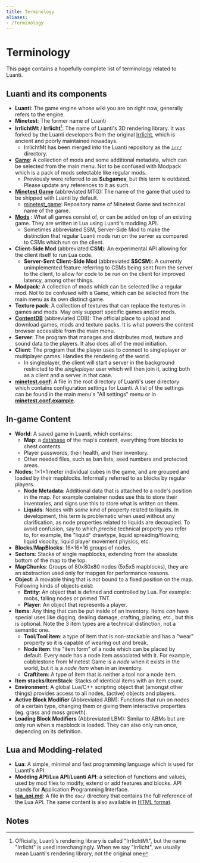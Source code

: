 ```yaml
---
title: Terminology
aliases:
- /Terminology
---
```


# Terminology

This page contains a hopefully complete list of terminology related to Luanti.

## Luanti and its components

-   **Luanti**: The game engine whose wiki you are on right now, generally refers to the engine.
-   **Minetest**: The former name of Luanti
-   **IrrlichtMt** / **Irrlicht**[^1]: The name of Luanti's 3D rendering library. It was forked by the Luanti developers from the original [Irrlicht](https://irrlicht.sourceforge.io/), which is ancient and poorly maintained nowadays.
    -   IrrlichtMt has been merged into the Luanti repository as the [`irr/`](https://github.com/luanti-org/luanti/tree/master/irr) directory.
-   [**Game**](https://wiki.luanti.org/Games): A collection of mods and some additional metadata, which can be selected from the main menu. Not to be confused with Modpack which is a pack of mods selectable like regular mods.
    -   Previously were referred to as **Subgames**, but this term is outdated. Please update any references to it as such.
-   [**Minetest Game**](http://wiki.minetest.net/Games/Minetest%20Game) (abbreviated MTG): The name of the game that used to be shipped with Luanti by default.
    -   [minetest_game](https://github.com/luanti-org/minetest_game): Repository name of Minetest Game and technical name of the game.
-   [**Mods**](https://wiki.luanti.org/Mods) : What all games consist of, or can be added on top of an existing game. They are written in Lua using Luanti's modding API.
    -   Sometimes abbreviated SSM, Server-Side Mod to make the distinction that regular Luanti mods run on the server as compared to CSMs which run on the client.
-   **Client-Side Mod** (abbreviated **CSM**): An experimental API allowing for the client itself to run Lua code.
    -   **Server-Sent Client-Side Mod** (abbreviated **SSCSM**): A currently unimplemented feature referring to CSMs being sent from the server to the client, to allow for code to be run on the client for improved latency, among other things.
-   **Modpack**: A collection of mods which can be selected like a regular mod. Not to be confused with a Game, which can be selected from the main menu as its own distinct game.
-   **Texture pack**: A collection of textures that can replace the textures in games and mods. May only support specific games and/or mods.
-   **[ContentDB](https://content.minetest.net/)** (abbreviated CDB): The official place to upload and download games, mods and texture packs. It is what powers the content browser accessible from the main menu.
-   **Server**: The program that manages and distributes mod, texture and sound data to the players. It also does all of the mod initiation.
-   **Client**: The program that the player uses to connect to singleplayer or multiplayer games. Handles the rendering of the world.
    -   In singleplayer, the client will start a server in the background restricted to the *singleplayer* user which will then join it, acting both as a client and a server in that case.
-   **[minetest.conf](https://wiki.luanti.org/Minetest.conf)**: A file in the root directory of Luanti's user directory which contains configuration settings for Luanti. A list of the settings can be found in the main menu's "All settings" menu or in [**minetest.conf.example**](https://github.com/luanti-org/luanti/blob/master/minetest.conf.example).

## In-game Content

-   **World**: A saved game in Luanti, which contains:
    -   **Map**: a [database](/database-backends) of the map's content, everything from blocks to chest contents.
    -   Player passwords, their health, and their inventory.
    -   Other needed files, such as ban lists, seed numbers and protected areas.
-   **Nodes**: 1×1×1 meter individual cubes in the game, and are grouped and loaded by their mapblocks. Informally referred to as blocks by regular players.
    -   **Node Metadata**: Additional data that is attached to a node's position in the map. For example container nodes use this to store their inventories, and signs use this to store what is written on them.
    -   **Liquids**: Nodes with *some* kind of property related to liquids. In development, this term is problematic when used without any clarification, as node properties related to liquids are decoupled. To avoid confusion, say to which *precise* technical property you refer to, for example, the "liquid" drawtype, liquid spreading/flowing, liquid visocity, liquid player movement physics, etc.
-   **Blocks**/**MapBlocks**: 16×16×16 groups of nodes.
-   **Sectors**: Stacks of single mapblocks, extending from the absolute bottom of the map to the top.
-   **MapChunks**: Groups of 80x80x80 nodes (5x5x5 mapblocks), they are an abstraction used only for mapgen for performance reasons.
-   **Object**: A movable thing that is not bound to a fixed position on the map. Following kinds of objects exist:
    -   **Entity**: An object that is defined and controlled by Lua. For example: mobs, falling nodes or primed TNT.
    -   **Player**: An object that represents a player.
-   **Items**: Any thing that can be put inside of an inventory. Items *can* have special uses like digging, dealing damage, crafting, placing, etc., but this is optional. Note the 3 item types are a technical distinction, not a semantic one.
    -   **Tool**/**Tool item**: a type of item that is non-stackable and has a "wear" property so it is capable of wearing out and break.
    -   **Node item**: the "item form" of a node which can be placed by default. Every node has a node item associated with it. For example, cobblestone from Minetest Game is a *node* when it exists in the world, but it is a *node item* when in an inventory.
    -   **Craftitem**: A type of item that is neither a tool nor a node item.
-   **Item stacks**/**ItemStack**: Stacks of identical items with an item count.
-   **Environment**: A global Lua/C++ scripting object that (amongst other things) provides access to all nodes, (active) objects and players.
-   **Active Block Modifier** (Abbreviated ABM): Functions that run on nodes of a certain type, changing them or giving them interactive properties (eg. grass and moss growth).
-   **Loading Block Modifiers** (Abbreviated LBM): Similar to ABMs but are only run when a mapblock is loaded. They can also only run once, depending on its definition.

## Lua and Modding-related

-   **Lua**: A simple, minimal and fast programming language which is used for Luanti's API.
-   **Modding API**/**Lua API**/**Luanti API**: a selection of functions and values, used by mod files to modify, extend or add features and blocks. API stands for **A**pplication **P**rogramming **I**nterface.
-   [**lua_api.md**](https://github.com/luanti-org/luanti/blob/master/doc/lua_api.md): A file in the `doc/` directory that contains the full reference of the Lua API. The same content is also available in [HTML format](https://api.luanti.org/).

## Notes

[^1]: Officially, Luanti's rendering library is called "IrrlichtMt", but the name "Irrlicht" is used interchangingly. When we say "Irrlicht", we usually mean Luanti's rendering library, not the original one
